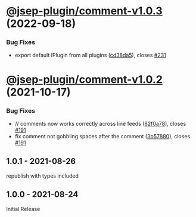 # [@jsep-plugin/comment-v1.0.3](https://github.com/EricSmekens/jsep/compare/@jsep-plugin/comment-v1.0.2...@jsep-plugin/comment-v1.0.3) (2022-09-18)


### Bug Fixes

* export default IPlugin from all plugins ([cd38da5](https://github.com/EricSmekens/jsep/commit/cd38da58e0a32d8cc05fe1e4ac3791459ee90986)), closes [#231](https://github.com/EricSmekens/jsep/issues/231)

# [@jsep-plugin/comment-v1.0.2](https://github.com/EricSmekens/jsep/compare/@jsep-plugin/comment-v1.0.1...@jsep-plugin/comment-v1.0.2) (2021-10-17)


### Bug Fixes

* // comments now works correctly across line feeds ([82f0a78](https://github.com/EricSmekens/jsep/commit/82f0a7862b10b381dbd344d1180a700f853001ad)), closes [#191](https://github.com/EricSmekens/jsep/issues/191)
* fix comment not gobbling spaces after the comment ([3b57880](https://github.com/EricSmekens/jsep/commit/3b5788010ee68a5bf098fc02128abcedcfe8896d)), closes [#191](https://github.com/EricSmekens/jsep/issues/191)

## 1.0.1 - 2021-08-26
republish with types included

## 1.0.0 - 2021-08-24
Initial Release
